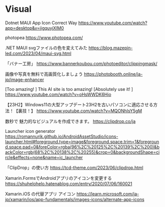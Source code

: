 # Visual
Dotnet MAUI App Icon Correct Way
https://www.youtube.com/watch?app=desktop&v=iigquyjXlM0

photopea
https://www.photopea.com/

.NET MAUI svgファイルの色を変えてみた
https://blog.mazepin-led.com/2023/04/maui-svg.html

「バナー工房」
https://www.bannerkoubou.com/photoeditor/clippingmask/

画像や写真を無料で高画質化しましょう
https://photobooth.online/ja-jp/image-enhancer

[Too amazing! ] This AI site is too amazing! [Absolutely use it! ]
https://www.youtube.com/watch?v=oHsWWDK6Hio

【23H2】Windows11の大型アップデート23H2を古いパソコンに適応させる方法！【裏技！】 https://www.youtube.com/watch?v=MQONhIsY5gM

数秒で 魅力的なビジュアルを作成できます。 https://clipdrop.co/ja

Launcher icon generator https://romannurik.github.io/AndroidAssetStudio/icons-launcher.html#foreground.type=image&foreground.space.trim=1&foreground.space.pad=0&foreColor=rgba(96%2C%20125%2C%20139%2C%200)&backColor=rgb(68%2C%20138%2C%20255)&crop=0&backgroundShape=circle&effects=none&name=ic_launcher

「ClipDrop」の使い方 https://tcd-theme.com/2023/06/clipdrop.html

Xamarin.FormsでAndroidアプリのアイコンを変更する https://shuhelohelo.hatenablog.com/entry/2020/07/06/160021

Xamarin.iOS の代替アプリ アイコン
https://learn.microsoft.com/ja-jp/xamarin/ios/app-fundamentals/images-icons/alternate-app-icons


